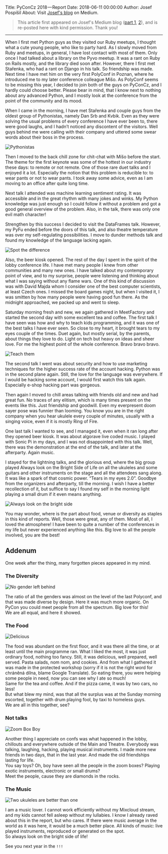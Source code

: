 Title:  PyConCz 2018 — Report
Date: 2018-06-11 00:00:00
Author: Josef Pospíšil
About: Visit [Josef's blog](https://medium.com/@damnpepe) on Medium.

> This article first appeared on Josef's Medium blog
> ([part 1](https://medium.com/@damnpepe/pyconcz-2018-report-b99361f97de),
> [2](https://medium.com/@damnpepe/pyconcz-2018-addenum-9f1f28fd695e)),
> and is re-posted here with kind permission. Thank you!

---

When I first met Python guys as they visited our Ruby meetups, I thought what a cute young people, who like to party hard. As I slowly moved from Ruby and meetups, in general, I have lost contact with most of them. Only once I had talked about a library on the Pyvo meetup. It was a rant on Ruby on Rails mostly, and the library died soon after. However, there I first met Stařenka, who had a rant on Django in his talk. So friendship was made. Next time I have met him on the very first PolyConf in Poznan, where he introduced me to my later conference colleague Mišo. As PolyConf seems to be missing this year, I decided to join both of the guys on PyConCz, and I hardly could choose better. Please bear in mind, that I know next to nothing about any advanced Python, and I mostly look at the conference from the point of the community and its mood.

When I came in the morning, I have met Stařenka and couple guys from the oldest group of Pythonistas, namely Dan Srb and Kvbik. Even as they were solving the usual problems of every conference I have ever been to, there were good laughs, and I hadn’t noticed any discontent of the visitors. Well guys behind me were calling with their company and uttered some swear words about their boss in the process.

![Pythonistas]({filename}/images/medium_cjfouhan5gCpfdbz8wg.jpeg)

Then I moved to the back chill zone for chit-chat with Míšo before the start. The theme for the first keynote was some of the hottest in our industry these days: to remote or not remote. One of those rare duet talks and I enjoyed it a lot. Especially the notion that this problem is reducible to: to wear pants or not to wear pants. I took away some advice, even as I am moving to an office after quite long time.

Next talk I attended was machine learning sentiment rating. It was accessible and in the great rhythm with many jokes and winks. My Python knowledge was just enough so I could follow it without a problem and got a good general overview of the problem. Also, in the talk, there was only one evil math character!

Strengthen by this success I decided to visit the DataFrames talk. However, my PyFu ended before the doors of this talk, and also theatre temperature was over my self-regulating possibilities. I move to dunder methods talk and found my knowledge of the language lacking again.

![Spot the difference]({filename}/images/medium_e7nA35DAtyfYnEeWHCv8Ug.jpeg)

Also, the beer kiosk opened. The rest of the day I spent in the spirit of the lobby conference life. I have met many people I knew from other communities and many new ones. I have talked about my contemporary point of view, and to my surprise, people were listening and thinking about what I was saying without any flame wars. One of this kind of discussion was with David Majda whom I consider one of the best computer scientists, at least Czech ones. I missed the board games night, but when I visited it, I was smitten by how many people were having good fun there. As the midnight approached, we packed up and went to sleep.

Saturday morning fresh and new, we again gathered in MeetFactory and started the second day with some excellent tea and coffee. The first talk I have seen was how and why to teach kids programming, and it was one of the best talks I have ever seen. So close to my heart, it brought tears to my eyes couple of the times. Duet again, but mostly serial, by the parents, about things they love to do. Light on tech but heavy on ideas and sheer love. For me the highest point of the whole conference. Bravo bravo bravo.

![Teach them]({filename}/images/medium_vQtaium-TrnSTN3EPcRJ3A.jpeg)

The second talk I went was about security and how to use marketing techniques for the higher success rate of the account hacking. Python was in the second plane again. Still, the love for the language was everywhere. If I would be hacking some account, I would first watch this talk again. Especially e-shop hacking part was gorgeous.

Then again I moved to chill areas talking with friends old and new and had great fun. No traces of any elitism, which is many times present on the events like this. Just friendship and goodwill. Even my everpresent doom sayer pose was funnier than looming. You know you are in the right company when you hear ukulele every couple of minutes, usually with a singing voice, even if it is mostly Ring of Fire.

One last talk I wanted to see, and I managed it, even when it ran long after they opened beer kiosk. It was about algorave live coded music. I played with Sonic Pi in my days, and I was not disappointed with this talk. Well, there was the demonstration at the end of the talk, and later at the afterparty. Again music.

I stayed for the lightning talks, and the glorious end, where the big group played Always look on the Bright Side of Life on all the ukuleles and some guitars and other instruments on the stage and all the attendees sang along. It was like a spark of that cosmic power. “Tears in my eyes 2.0”. Goodbye from the organizers and afterparty, till the morning. I wish I have a better recollection of it, but suffice to say I found my self in the morning light playing a small drum if it even means anything.

![Always look on the bright side]({filename}/images/medium_g4AehfBMUivtViSd44DPGg.jpeg)

You may wonder, where is the part about food, venue or diversity as staples in this kind of reports. Well, those were great, any of them. Most of all, I loved the atmosphere! I have been to quite a number of the conferences in my life but never experienced anything like this. Big love to all the people involved, you are the best!



## Addenum

One week after the thing, many forgotten pieces appeared in my mind.

### The Diversity

![No gender left behind]({filename}/images/medium_kdAIo5hsaKfimZ-nWE0PeQ.jpeg)

The ratio of all the genders was almost on the level of the last Polyconf, and that was made diverse by design. Here it was much more organic. On PyCon you could meet people from all the spectrum. Big love for this!  
We are all equal, and here it showed.


### The Food

![Delicious]({filename}/images/medium_b80we0lVygI_O-aN9OieHA.jpeg)

The food was abundant on the first floor, and it was there all the time, or at least until the main programme ran. What I liked the most, it was just ordinary food, nothing too fancy. Still, it was delicious, well prepared, well served. Pasta salads, nom nom, and cookies. And from what I gathered it was made in the protected workshop (sorry if it is not the right word for chráněná dílna, blame Google Translate). So eating there, you were helping some people in need, now you can see why I ate so much!<br>
Same for the tea and coffee. And if the pizza came, it was by two cars, no less!  
But what blew my mind, was that all the surplus was at the Sunday morning escorted, together with drum playing fool, by taxi to homeless guys.<br>
We are all in this together, see?


### Not talks

![Zoom Box Boy]({filename}/images/medium_fnztTVGc3As9ygjpVSYrKw.jpeg)

Another thing I appreciate on confs was what happened in the lobby, chillouts and everywhere outside of the Main and Theatre. Everybody was talking, laughing, hacking, playing musical instruments. I made more new friends in two days, that in the last year. And made the old friendships lasting for life.<br>
You say toys? Oh, boy have seen all the people in the zoom boxes? Playing exotic instruments, electronic or small drums?<br>
Meet the people, cause they are diamonds in the rocks.


### The Music

![Two ukuleles are better than one]({filename}/images/medium_jaY8sRvQT9BeRewKAoCq5A.jpeg)

I am a music lover. I cannot work efficiently without my Mixcloud stream, and my kids cannot fell asleep without my lullabies. I know I already raved about this in the report, but who cares. If there were music average in the world as it was here, it would be a much better place. All kinds of music: live played instruments, reproduced or generated on the spot.<br>
So always look on the bright side of life!

See you next year in the `!!!`
